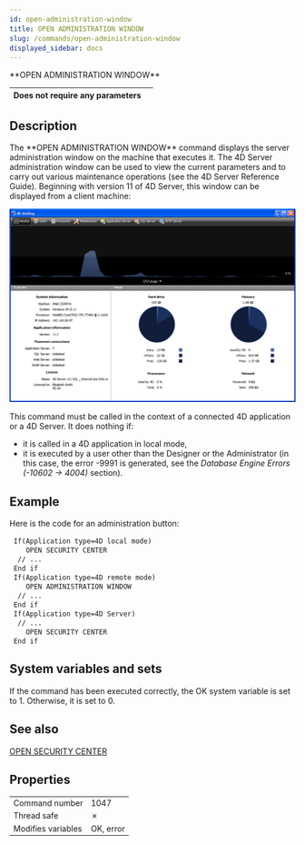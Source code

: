 ```yaml
---
id: open-administration-window
title: OPEN ADMINISTRATION WINDOW
slug: /commands/open-administration-window
displayed_sidebar: docs
---
```


<!--REF #_command_.OPEN ADMINISTRATION WINDOW.Syntax-->**OPEN ADMINISTRATION WINDOW**<!-- END REF-->
<!--REF #_command_.OPEN ADMINISTRATION WINDOW.Params-->
| Does not require any parameters |  |
| --- | --- |

<!-- END REF-->

## Description 

<!--REF #_command_.OPEN ADMINISTRATION WINDOW.Summary-->The **OPEN ADMINISTRATION WINDOW** command displays the server administration window on the machine that executes it.<!-- END REF--> The 4D Server administration window can be used to view the current parameters and to carry out various maintenance operations (see the 4D Server Reference Guide). Beginning with version 11 of 4D Server, this window can be displayed from a client machine: 

![](../assets/en/commands/pict12004.en.png)

This command must be called in the context of a connected 4D application or a 4D Server. It does nothing if: 

* it is called in a 4D application in local mode,
* it is executed by a user other than the Designer or the Administrator (in this case, the error -9991 is generated, see the *Database Engine Errors (-10602 -> 4004)* section).

## Example 

Here is the code for an administration button: 

```4d
 If(Application type=4D local mode)
    OPEN SECURITY CENTER
  // ...
 End if
 If(Application type=4D remote mode)
    OPEN ADMINISTRATION WINDOW
  // ...
 End if
 If(Application type=4D Server)
  // ...
    OPEN SECURITY CENTER
 End if
```

## System variables and sets 

If the command has been executed correctly, the OK system variable is set to 1\. Otherwise, it is set to 0.

## See also 

[OPEN SECURITY CENTER](open-security-center.md)  

## Properties

|  |  |
| --- | --- |
| Command number | 1047 |
| Thread safe | &cross; |
| Modifies variables | OK, error |


